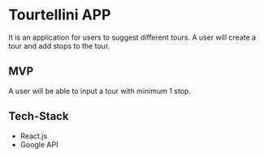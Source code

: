 # Tourtellini APP

It is an application for users to suggest different tours.
A user will create a tour and add stops to the tour.

## MVP

A user will be able to input a tour with minimum 1 stop.

## Tech-Stack

- React.js
- Google API
